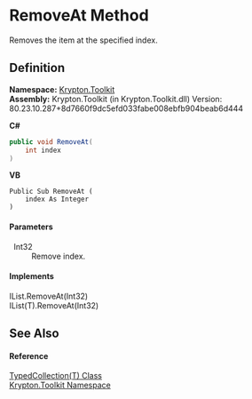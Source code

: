 # RemoveAt Method


Removes the item at the specified index.



## Definition
**Namespace:** <a href="79d2eac2-21f4-54ff-7552-b20c33c30600.md">Krypton.Toolkit</a>  
**Assembly:** Krypton.Toolkit (in Krypton.Toolkit.dll) Version: 80.23.10.287+8d7660f9dc5efd033fabe008ebfb904beab6d444

**C#**
``` C#
public void RemoveAt(
	int index
)
```
**VB**
``` VB
Public Sub RemoveAt ( 
	index As Integer
)
```



#### Parameters
<dl><dt>  Int32</dt><dd>Remove index.</dd></dl>

#### Implements
IList.RemoveAt(Int32)  
IList(T).RemoveAt(Int32)  


## See Also


#### Reference
<a href="4026dc89-2502-ffa8-c767-a8aaea23623e.md">TypedCollection(T) Class</a>  
<a href="79d2eac2-21f4-54ff-7552-b20c33c30600.md">Krypton.Toolkit Namespace</a>  
